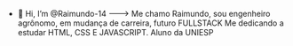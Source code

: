 - 👋 Hi, I’m @Raimundo-14
--->
Me chamo Raimundo, sou engenheiro agrônomo, em mudança de carreira, futuro FULLSTACK
Me dedicando a estudar HTML, CSS E JAVASCRIPT.
Aluno da UNIESP
